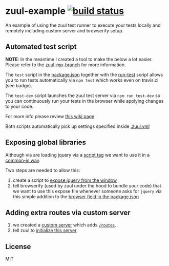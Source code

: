 # zuul-example [![build status](https://secure.travis-ci.org/thlorenz/zuul-example.png)](http://travis-ci.org/thlorenz/zuul-example)

An example of using the zuul test runner to execute your tests locally and remotely including custom server and browserify setup.

## Automated test script

**NOTE**: In the meantime I created a tool to make the below a lot easier. Please refer to the
[zuul-mp-branch](https://github.com/thlorenz/zuul-example/tree/zuul-mp) for more information.

The `test` script in the [package.json](https://github.com/thlorenz/zuul-example/blob/master/package.json) together with
the [run-test](https://github.com/thlorenz/zuul-example/blob/master/run-test) script allows you to run tests
automatically via `npm test` which works even on travis.ci (see badge).

The `test-dev` script launches the zuul test server via `npm run test-dev` so you can continuously run your tests in the
browser while applying changes to your code.

For more info please review [this wiki page](https://github.com/defunctzombie/zuul/wiki/Phantom-js).

Both scripts automatically pick up settings specified inside
[.zuul.yml](https://github.com/thlorenz/zuul-example/blob/master/.zuul.yml)

## Exposing global libraries

Although via are loading jquery via a [script tag](https://github.com/thlorenz/zuul-example/blob/master/.zuul.yml#L4) we
want to use it in a [common-js way](https://github.com/thlorenz/zuul-example/blob/master/test/main.js#L4).

Two steps are needed to allow this:

1. create a script to [expose jquery from the window](https://github.com/thlorenz/zuul-example/blob/master/expose/jquery.js)
2. tell browserify (used by zuul under the hood to bundle your code) that we want to use this expose file whenever
   someone asks for `jquery` via this simple addition to the [browser field in the package.json](https://github.com/thlorenz/zuul-example/blob/5d5f01fe1fcb0d6213266c63b5c8b9842cdd5164/package.json#L10-L12)

## Adding extra routes via custom server

1. we created a [custom server](https://github.com/thlorenz/zuul-example/blob/master/test/support/server.js) which adds [`/routes`](http://localhost:3100/routes).
2. tell zuul to [initialize this server](https://github.com/thlorenz/zuul-example/blob/master/.zuul.yml#L2)

## License

MIT
